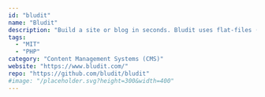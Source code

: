 ```yaml
---
id: "bludit"
name: "Bludit"
description: "Build a site or blog in seconds. Bludit uses flat-files (text files in JSON format) to store posts and pages."
tags:
  - "MIT"
  - "PHP"
category: "Content Management Systems (CMS)"
website: "https://www.bludit.com/"
repo: "https://github.com/bludit/bludit"
#image: "/placeholder.svg?height=300&width=400"
---
```


